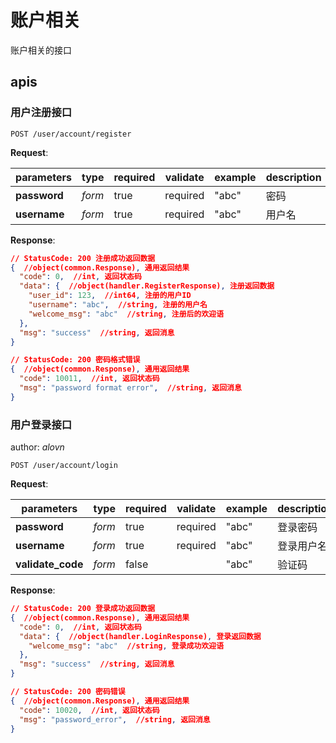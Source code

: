# 账户相关

账户相关的接口

## apis

### 用户注册接口

```text
POST /user/account/register
```

**Request**:

parameters|type|required|validate|example|description
--|--|--|--|--|--
**password**|_form_|true|required|"abc"|密码
**username**|_form_|true|required|"abc"|用户名

**Response**:

```json
// StatusCode: 200 注册成功返回数据
{  //object(common.Response), 通用返回结果
  "code": 0,  //int, 返回状态码
  "data": {  //object(handler.RegisterResponse), 注册返回数据
    "user_id": 123,  //int64, 注册的用户ID
    "username": "abc",  //string, 注册的用户名
    "welcome_msg": "abc"  //string, 注册后的欢迎语
  },
  "msg": "success"  //string, 返回消息
}
```

```json
// StatusCode: 200 密码格式错误
{  //object(common.Response), 通用返回结果
  "code": 10011,  //int, 返回状态码
  "msg": "password format error",  //string, 返回消息
}
```

### 用户登录接口

author: _alovn_

```text
POST /user/account/login
```

**Request**:

parameters|type|required|validate|example|description
--|--|--|--|--|--
**password**|_form_|true|required|"abc"|登录密码
**username**|_form_|true|required|"abc"|登录用户名
**validate_code**|_form_|false||"abc"|验证码

**Response**:

```json
// StatusCode: 200 登录成功返回数据
{  //object(common.Response), 通用返回结果
  "code": 0,  //int, 返回状态码
  "data": {  //object(handler.LoginResponse), 登录返回数据
    "welcome_msg": "abc"  //string, 登录成功欢迎语
  },
  "msg": "success"  //string, 返回消息
}
```

```json
// StatusCode: 200 密码错误
{  //object(common.Response), 通用返回结果
  "code": 10020,  //int, 返回状态码
  "msg": "password_error",  //string, 返回消息
}
```
